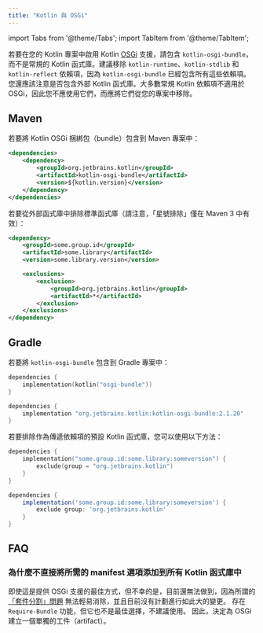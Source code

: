 ```yaml
---
title: "Kotlin 與 OSGi"
---
```

import Tabs from '@theme/Tabs';
import TabItem from '@theme/TabItem';

若要在您的 Kotlin 專案中啟用 Kotlin [OSGi](https://www.osgi.org/) 支援，請包含 `kotlin-osgi-bundle`，而不是常規的 Kotlin 函式庫。建議移除 `kotlin-runtime`、`kotlin-stdlib` 和 `kotlin-reflect` 依賴項，因為 `kotlin-osgi-bundle` 已經包含所有這些依賴項。您還應該注意是否包含外部 Kotlin 函式庫。大多數常規 Kotlin 依賴項不適用於 OSGi，因此您不應使用它們，而應將它們從您的專案中移除。

## Maven

若要將 Kotlin OSGi 捆綁包（bundle）包含到 Maven 專案中：

```xml
<dependencies>
    <dependency>
        <groupId>org.jetbrains.kotlin</groupId>
        <artifactId>kotlin-osgi-bundle</artifactId>
        <version>${kotlin.version}</version>
    </dependency>
</dependencies>
```

若要從外部函式庫中排除標準函式庫（請注意，「星號排除」僅在 Maven 3 中有效）：

```xml
<dependency>
    <groupId>some.group.id</groupId>
    <artifactId>some.library</artifactId>
    <version>some.library.version</version>

    <exclusions>
        <exclusion>
            <groupId>org.jetbrains.kotlin</groupId>
            <artifactId>*</artifactId>
        </exclusion>
    </exclusions>
</dependency>
```

## Gradle

若要將 `kotlin-osgi-bundle` 包含到 Gradle 專案中：

<Tabs groupId="build-script">
<TabItem value="kotlin" label="Kotlin" default>

```kotlin
dependencies {
    implementation(kotlin("osgi-bundle"))
}
```

</TabItem>
<TabItem value="groovy" label="Groovy" default>

```groovy
dependencies {
    implementation "org.jetbrains.kotlin:kotlin-osgi-bundle:2.1.20"
}
```

</TabItem>
</Tabs>

若要排除作為傳遞依賴項的預設 Kotlin 函式庫，您可以使用以下方法：

<Tabs groupId="build-script">
<TabItem value="kotlin" label="Kotlin" default>

```kotlin
dependencies {
    implementation("some.group.id:some.library:someversion") {
        exclude(group = "org.jetbrains.kotlin")
    }
}
```

</TabItem>
<TabItem value="groovy" label="Groovy" default>

```groovy
dependencies {
    implementation('some.group.id:some.library:someversion') {
        exclude group: 'org.jetbrains.kotlin'
    }
}
```

</TabItem>
</Tabs>

## FAQ

### 為什麼不直接將所需的 manifest 選項添加到所有 Kotlin 函式庫中

即使這是提供 OSGi 支援的最佳方式，但不幸的是，目前還無法做到，因為所謂的
[「套件分割」問題](https://docs.osgi.org/specification/osgi.core/7.0.0/framework.module.html#d0e5999) 無法輕易消除，並且目前沒有計劃進行如此大的變更。 存在 `Require-Bundle` 功能，但它也不是最佳選擇，不建議使用。 因此，決定為 OSGi 建立一個單獨的工件（artifact）。